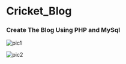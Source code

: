 # Cricket_Blog
### Create The Blog Using PHP and MySql

![pic1](https://user-images.githubusercontent.com/24476948/39115061-9d32444c-46d8-11e8-9f7b-36dffbd8cfd6.PNG)

![pic2](https://user-images.githubusercontent.com/24476948/39115092-b0300d54-46d8-11e8-8a22-0e1f0d308a82.PNG)


